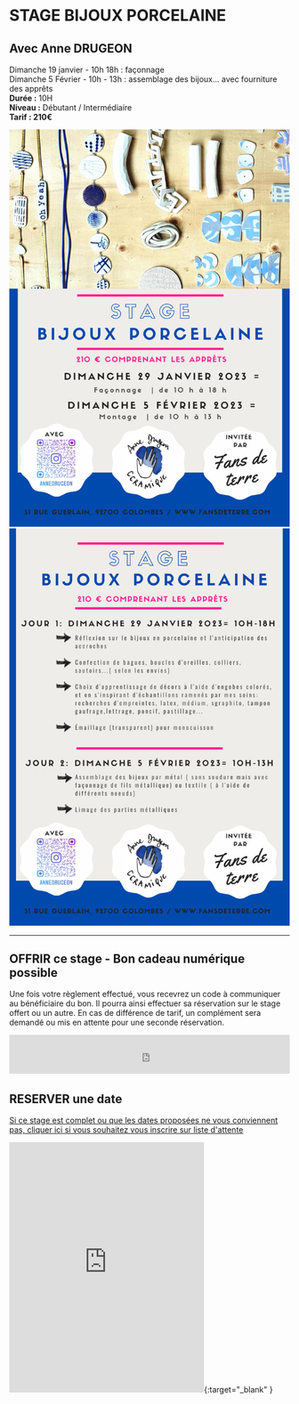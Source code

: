 # STAGE BIJOUX PORCELAINE  
## Avec Anne DRUGEON    
Dimanche 19 janvier  - 10h 18h : façonnage  
Dimanche 5 Février - 10h - 13h : assemblage des bijoux... avec fourniture des apprêts  
**Durée :**  10H  
**Niveau :**  Débutant / Intermédiaire  
**Tarif : 210€**  

<img src="/images/programme_stage_bijoux_porcelaine_fansdeterre.png" class="image-stage" alt="Affiche stage bijoux porcelain avec Anne Drugeon">

<img src="/images/stage_bijoux_porcelaine_fansdeterre.png" class="image-stage" alt="Affiche stage bijoux porcelain avec Anne Drugeon">

---
## OFFRIR ce stage - Bon cadeau numérique possible  
Une fois votre règlement effectué, vous recevrez un code à communiquer au bénéficiaire du bon. Il pourra ainsi effectuer sa réservation sur le stage offert ou un autre. En cas de différence de tarif, un complément sera demandé ou mis en attente pour une seconde réservation.    

<iframe id="haWidget" allowtransparency="true" src="https://www.helloasso.com/associations/fans-de-terre/evenements/bon-cadeau-2022-2023/widget-bouton" style="width: 100%; height: 70px; border: none;"></iframe>  

## RESERVER une date  
[Si ce stage est complet ou que les dates proposées ne vous conviennent pas, cliquer ici si vous souhaitez vous inscrire sur liste d'attente](https://docs.google.com/forms/d/e/1FAIpQLScDnAGxa7UlusJ0sVcahW_FnYDXCc4BQsAE5W8vGXzb9_z4pg/viewform?entry.1318731939&entry.625861564&entry.1682638982&entry.1661862399&entry.635975601)
<iframe id="haWidget" allowtransparency="true" src="https://www.helloasso.com/associations/fans-de-terre/evenements/stages-bijoux-1j-1-2/widget-vignette" style="width: 350px; height: 450px; border: none;"></iframe>{:target="_blank" }  
